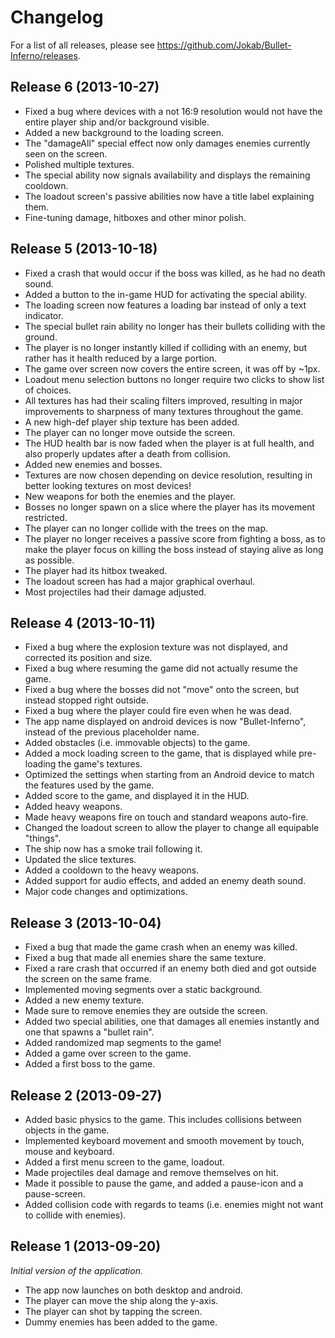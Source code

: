 Changelog
=========
For a list of all releases, please see https://github.com/Jokab/Bullet-Inferno/releases.

Release 6 (2013-10-27)
----------------------
* Fixed a bug where devices with a not 16:9 resolution would not have the entire player ship and/or background visible. 
* Added a new background to the loading screen.
* The "damageAll" special effect now only damages enemies currently seen on the screen.
* Polished multiple textures.
* The special ability now signals availability and displays the remaining cooldown.
* The loadout screen's passive abilities now have a title label explaining them.
* Fine-tuning damage, hitboxes and other minor polish.

Release 5 (2013-10-18)
----------------------
* Fixed a crash that would occur if the boss was killed, as he had no death sound.
* Added a button to the in-game HUD for activating the special ability.
* The loading screen now features a loading bar instead of only a text indicator.
* The special bullet rain ability no longer has their bullets colliding with the ground.
* The player is no longer instantly killed if colliding with an enemy, but rather has it health reduced by a large portion.
* The game over screen now covers the entire screen, it was off by ~1px.
* Loadout menu selection buttons no longer require two clicks to show list of choices.
* All textures has had their scaling filters improved, resulting in major improvements to sharpness of many textures throughout the game. 
* A new high-def player ship texture has been added.
* The player can no longer move outside the screen.
* The HUD health bar is now faded when the player is at full health, and also properly updates after a  death from collision. 
* Added new enemies and bosses.
* Textures are now chosen depending on device resolution, resulting in better looking textures on most devices!
* New weapons for both the enemies and the player.
* Bosses no longer spawn on a slice where the player has its movement restricted.
* The player can no longer collide with the trees on the map.
* The player no longer receives a passive score from fighting a boss, as to make the player focus on killing the boss instead of staying alive as long as possible.
* The player had its hitbox tweaked.
* The loadout screen has had a major graphical overhaul.
* Most projectiles had their damage adjusted.

Release 4 (2013-10-11)
-----------------------
* Fixed a bug where the explosion texture was not displayed, and corrected its position and size.
* Fixed a bug where resuming the game did not actually resume the game.
* Fixed a bug where the bosses did not "move" onto the screen, but instead stopped right outside.
* Fixed a bug where the player could fire even when he was dead.
* The app name displayed on android devices is now "Bullet-Inferno", instead of the previous placeholder name.
* Added obstacles (i.e. immovable objects) to the game.
* Added a mock loading screen to the game, that is displayed while pre-loading the game's textures.
* Optimized the settings when starting from an Android device to match the features used by the game.
* Added score to the game, and displayed it in the HUD.
* Added heavy weapons.
* Made heavy weapons fire on touch and standard weapons auto-fire.
* Changed the loadout screen to allow the player to change all equipable "things".
* The ship now has a smoke trail following it.
* Updated the slice textures.
* Added a cooldown to the heavy weapons.
* Added support for audio effects, and added an enemy death sound.
* Major code changes and optimizations.

Release 3 (2013-10-04)
-----------------------
* Fixed a bug that made the game crash when an enemy was killed.
* Fixed a bug that made all enemies share the same texture.
* Fixed a rare crash that occurred if an enemy both died and got outside the screen on the same frame.
* Implemented moving segments over a static background.
* Added a new enemy texture.
* Made sure to remove enemies they are outside the screen.
* Added two special abilities, one that damages all enemies instantly and one that spawns a "bullet rain".
* Added randomized map segments to the game!
* Added a game over screen to the game.
* Added a first boss to the game.

Release 2 (2013-09-27)
----------------------
* Added basic physics to the game. This includes collisions between objects in the game.
* Implemented keyboard movement and smooth movement by touch, mouse and keyboard.
* Added a first menu screen to the game, loadout.
* Made projectiles deal damage and remove themselves on hit.
* Made it possible to pause the game, and added a pause-icon and a pause-screen.
* Added collision code with regards to teams (i.e. enemies might not want to collide with enemies).

Release 1 (2013-09-20)
----------------------
*Initial version of the application.*

* The app now launches on both desktop and android.
* The player can move the ship along the y-axis.
* The player can shot by tapping the screen.
* Dummy enemies has been added to the game.